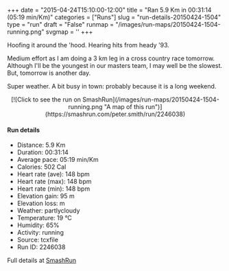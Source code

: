 +++
date = "2015-04-24T15:10:00-12:00"
title = "Ran 5.9 Km in 00:31:14 (05:19 min/Km)"
categories = ["Runs"]
slug = "run-details-20150424-1504"
type = "run"
draft = "False"
runmap = "/images/run-maps/20150424-1504-running.png"
svgmap = '<polyline points="93 48, 96 44, 98 39, 100 33, 98 32, 94 33, 87 30, 83 32, 67 36, 62 42, 60 42, 47 53, 36 61, 7 70, 0 66, 0 64, 50 31, 62 38, 64 39, 76 33, 80 33, 89 30, 94 31, 94 33, 100 32, 100 34, 100 36, 98 37">'
+++

Hoofing it around the 'hood.  Hearing hits from heady '93. 

Medium effort as I am doing a 3 km leg in a cross country race tomorrow. Although I'll be the youngest in our masters team, I may well be the slowest. But, tomorrow is another day. 

Super weather. A bit busy in town: probably because it is a long weekend. 



<!--more-->

<center>
[![Click to see the run on SmashRun](/images/run-maps/20150424-1504-running.png "A map of this run")](https://smashrun.com/peter.smith/run/2246038)
</center>

#### Run details

* Distance: 5.9 Km
* Duration: 00:31:14
* Average pace: 05:19 min/Km
* Calories: 502 Cal
* Heart rate (ave): 148 bpm
* Heart rate (max): 148 bpm
* Heart rate (min): 148 bpm
* Elevation gain: 95 m
* Elevation loss:  m
* Weather: partlycloudy
* Temperature: 19 &deg;C
* Humidity: 65%
* Activity: running
* Source: tcxfile
* Run ID: 2246038

Full details at [SmashRun](https://smashrun.com/peter.smith/run/2246038)
